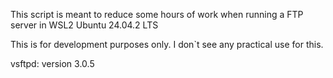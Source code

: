 This script is meant to reduce some hours of work when running a FTP server in WSL2 Ubuntu 24.04.2 LTS

This is for development purposes only. I don`t see any practical use for this.

vsftpd: version 3.0.5
